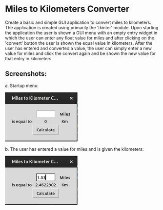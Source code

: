 # Miles to Kilometers Converter

Create a basic and simple GUI application to convert miles to kilometers. The application is created using primarily the 'tkinter' module. Upon starting the application the user is shown a GUI menu with an empty entry widget in which the user can enter any float value for miles and after clicking on the 'convert' button the user is shown the equal value in kilometers. After the user has entered and converted a value, the user can simply enter a new value for miles and click the convert again and be shown the new value for that entry in kilometers.

## Screenshots:

a. Startup menu:

![images](images/start.png)

b. The user has entered a value for miles and is given the kilometers:

![images](images/converted.png)
